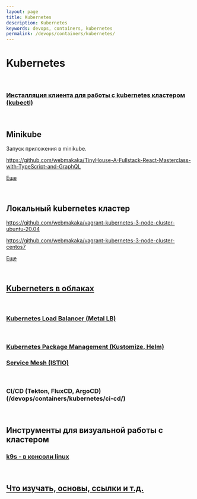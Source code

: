```yaml
---
layout: page
title: Kubernetes
description: Kubernetes
keywords: devops, containers, kubernetes
permalink: /devops/containers/kubernetes/
---
```


# Kubernetes

<br/>

### [Инсталляция клиента для работы с kubernetes кластером (kubectl)](//gitops.ru/tools/containers/kubernetes/tools/kubectl/)

<br/>

## Minikube

Запуск приложения в minikube.

https://github.com/webmakaka/TinyHouse-A-Fullstack-React-Masterclass-with-TypeScript-and-GraphQL

[Еще](/devops/containers/kubernetes/minikube/)

<br/>

## Локальный kubernetes кластер

https://github.com/webmakaka/vagrant-kubernetes-3-node-cluster-ubuntu-20.04

https://github.com/webmakaka/vagrant-kubernetes-3-node-cluster-centos7

[Еще](/devops/containers/kubernetes/kubeadm/)

<br/>

## [Kuberneters в облаках](/devops/containers/kubernetes/clouds/)

<br/>

### [Kubernetes Load Balancer (Metal LB)](/devops/containers/kubernetes/metal-lb/)

<br/>

### [Kubernetes Package Management (Kustomize, Helm)](/devops/containers/kubernetes/packages/)

### [Service Mesh (ISTIO)](/devops/containers/kubernetes/service-mesh/istio/)

<br/>

### CI/CD (Tekton, FluxCD, ArgoCD) (/devops/containers/kubernetes/ci-cd/)

<br/>

## Инструменты для визуальной работы с кластером

### [k9s - в консоли linux](/devops/containers/kubernetes/k9s/)

<br/>

## [Что изучать, основы, ссылки и т.д.](/devops/containers/kubernetes/info/)
